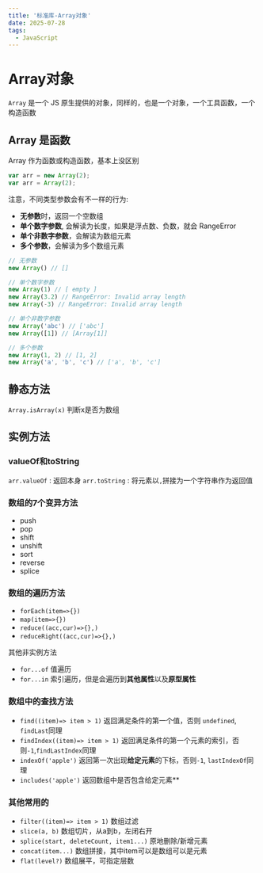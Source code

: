 ```yaml
---
title: '标准库-Array对象'
date: 2025-07-28
tags:
  - JavaScript
---
```


# Array对象

`Array` 是一个 JS 原生提供的对象，同样的，也是一个对象，一个工具函数，一个构造函数


## Array 是函数

Array 作为函数或构造函数，基本上没区别
```js
var arr = new Array(2);
var arr = Array(2);
```


注意，不同类型参数会有不一样的行为:
- **无参数**时，返回一个空数组
- **单个数字参数**, 会解读为长度，如果是浮点数、负数，就会 RangeError
- **单个非数字参数**，会解读为数组元素
- **多个参数**，会解读为多个数组元素

```js
// 无参数
new Array() // []

// 单个数字参数
new Array(1) // [ empty ]
new Array(3.2) // RangeError: Invalid array length
new Array(-3) // RangeError: Invalid array length

// 单个非数字参数
new Array('abc') // ['abc']
new Array([1]) // [Array[1]]

// 多个参数
new Array(1, 2) // [1, 2]
new Array('a', 'b', 'c') // ['a', 'b', 'c']

```

## 静态方法

`Array.isArray(x)` 判断x是否为数组

## 实例方法

### valueOf和toString

`arr.valueOf` : 返回本身
`arr.toString` : 将元素以`,`拼接为一个字符串作为返回值


### 数组的7个变异方法
- push
- pop
- shift
- unshift
- sort
- reverse
- splice

### 数组的遍历方法

- `forEach(item=>{})`
- `map(item=>{})`
- `reduce((acc,cur)=>{},)`
- `reduceRight((acc,cur)=>{},)`

其他非实例方法
- `for...of` 值遍历
- `for...in` 索引遍历，但是会遍历到**其他属性**以及**原型属性**

### 数组中的查找方法

- `find((item)=> item > 1)` 返回满足条件的第一个值，否则 `undefined`, `findLast`同理
- `findIndex((item)=> item > 1)` 返回满足条件的第一个元素的索引，否则`-1`,`findLastIndex`同理
- `indexOf('apple')` 返回第一次出现**给定元素**的下标，否则`-1`, `lastIndexOf`同理
- `includes('apple')` 返回数组中是否包含给定元素**


### 其他常用的

- `filter((item)=> item > 1)` 数组过滤
- `slice(a, b)` 数组切片，从a到b，左闭右开
- `splice(start, deleteCount, item1...)` 原地删除/新增元素
- `concat(item...)` 数组拼接，其中item可以是数组可以是元素
- `flat(level?)` 数组展平，可指定层数